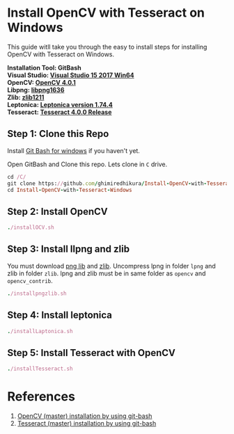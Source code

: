 # Install OpenCV with Tesseract on Windows

This guide witll take you through the easy to install steps for installing OpenCV with Tesseract on Windows.  

**Installation Tool: GitBash**  
**Visual Studio: [Visual Studio 15 2017 Win64](https://visualstudio.microsoft.com/thank-you-downloading-visual-studio/?sku=Community&rel=15)**  
**OpenCV: [OpenCV 4.0.1](https://github.com/opencv/opencv/releases/tag/4.0.1)**  
**Libpng: [libpng1636](https://sourceforge.net/projects/libpng/files/)**  
**Zlib: [zlib1211](https://sourceforge.net/projects/libpng/files/zlib/1.2.11/)**  
**Leptonica: [Leptonica version 1.74.4](https://github.com/DanBloomberg/leptonica/releases/tag/1.74.4)**  
**Tesseract: [Tesseract 4.0.0 Release](https://github.com/tesseract-ocr/tesseract/releases/tag/4.0.0)**  

## Step 1: Clone this Repo
Install [Git Bash for windows](https://git-scm.com/download/win) if you haven't yet.  

Open GitBash and Clone this repo. Lets clone in `C` drive. 

```ruby
cd /C/
git clone https://github.com/ghimiredhikura/Install-OpenCV-with-Tesseract-Windows.git 
cd Install-OpenCV-with-Tesseract-Windows
```
## Step 2: Install OpenCV
```ruby
./installOCV.sh
```
## Step 3: Install llpng and zlib
You must download [png lib](https://sourceforge.net/projects/libpng/files/) and [zlib](https://sourceforge.net/projects/libpng/files/zlib/1.2.11/). Uncompress lpng in folder `lpng` and zlib in folder `zlib`. lpng and zlib must be in same folder as `opencv` and `opencv_contrib`. 

```ruby
./installpngzlib.sh
```
## Step 4: Install leptonica
```ruby 
./installLaptonica.sh
```

## Step 5: Install Tesseract with OpenCV
```ruby
./installTesseract.sh
```

# References
1. [OpenCV (master) installation by using git-bash](https://docs.opencv.org/master/d3/d52/tutorial_windows_install.html#tutorial_windows_gitbash_build)
2. [Tesseract (master) installation by using git-bash](https://docs.opencv.org/master/db/d4c/tutorial_install_tesseract.html)